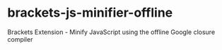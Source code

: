 # brackets-js-minifier-offline
Brackets Extension - Minify JavaScript using the offline Google closure compiler
